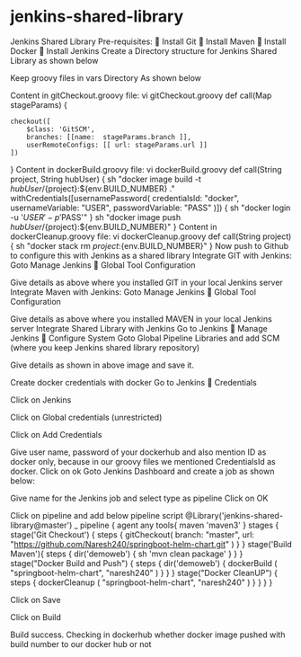 # jenkins-shared-library

Jenkins Shared Library
Pre-requisites:
	Install Git
	Install Maven
	Install Docker
	Install Jenkins
Create a Directory structure for Jenkins Shared Library as shown below
 
Keep groovy files in vars Directory
As shown below
 
Content in gitCheckout.groovy file:	
vi gitCheckout.groovy
def call(Map stageParams) {

    checkout([
        $class: 'GitSCM',
        branches: [[name:  stageParams.branch ]],
        userRemoteConfigs: [[ url: stageParams.url ]]
    ])
  }
Content in dockerBuild.groovy file:
vi dockerBuild.groovy
def call(String project, String hubUser) {
    sh "docker image build -t ${hubUser}/${project}:${env.BUILD_NUMBER} ."
    withCredentials([usernamePassword(
            credentialsId: "docker",
            usernameVariable: "USER",
            passwordVariable: "PASS"
    )]) {
        sh "docker login -u '$USER' -p '$PASS'"
    }
    sh "docker image push ${hubUser}/${project}:${env.BUILD_NUMBER}"
}
Content in dockerCleanup.groovy file:
	vi dockerCleanup.groovy
def call(String project) {
    sh "docker stack rm ${project}:${env.BUILD_NUMBER}"
}
Now push to Github to configure this with Jenkins as a shared library
Integrate GIT with Jenkins:
	Goto Manage Jenkins  Global Tool Configuration
 
Give details as above where you installed GIT in your local Jenkins server
Integrate Maven  with Jenkins:
Goto Manage Jenkins  Global Tool Configuration
 
Give details as above where you installed MAVEN in your local Jenkins server
Integrate Shared Library with Jenkins
Go to Jenkins  Manage Jenkins  Configure System
Goto Global Pipeline Libraries and add SCM (where you keep Jenkins shared library repository)
 
Give details as shown in above image and save it.

Create docker credentials with docker 
Go to Jenkins  Credentials 
 
Click on Jenkins
 
Click on Global credentials (unrestricted)
 
Click on Add Credentials
 
Give user name, password of your dockerhub and also mention ID as docker only, because in our groovy files we mentioned CredentialsId as docker.
Click on ok
Goto Jenkins Dashboard and create a job as shown below:
 
Give name for the Jenkins job and select type as pipeline
Click on OK
 
Click on pipeline and add below pipeline script
@Library('jenkins-shared-library@master') _
pipeline {
    agent any
    tools{ 
        maven 'maven3'
    }
    stages {
        stage('Git Checkout') {
            steps {
                gitCheckout(
                    branch: "master",
                    url: "https://github.com/Naresh240/springboot-helm-chart.git"
                )
            }
        }
        stage('Build Maven'){
    		steps {
        		dir('demoweb') {
        			sh 'mvn clean package'
        		}
    		}
	    }
	    stage("Docker Build and Push") {
	        steps {
	            dir('demoweb') {
	                dockerBuild ( "springboot-helm-chart", "naresh240" )
	            }
	        }
	    }
	    stage("Docker CleanUP") {
	        steps {
	            dockerCleanup ( "springboot-helm-chart", "naresh240" )
	        }
	    }
    }
}
 
Click on Save
 
Click on Build
 
Build success.
Checking in dockerhub whether docker image pushed with build number to our docker hub or not
 


